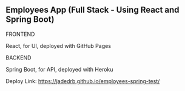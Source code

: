 ## Employees App (Full Stack - Using React and Spring Boot)

FRONTEND

React, for UI, deployed with GitHub Pages 

BACKEND

Spring Boot, for API, deployed with Heroku

Deploy Link: https://jadedrb.github.io/employees-spring-test/


